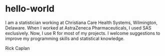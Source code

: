 # hello-world

I am a statistician working at Christiana Care Health Systems, Wilmington, Delaware. When I worked at AstraZeneca Pharmaceuticals, I used SAS exclusively. Now, I use R for most of my projects. I welcome suggestions to improve my programming skills and statistical knowledge.   

Rick Caplan
